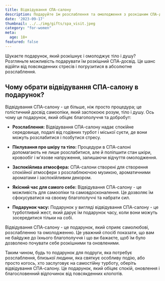 ```yaml
---
title: Відвідування СПА-салону
description: Подаруйте їм розслаблення та омолодження з розкішним СПА-досвідом.
date: '2023-09-17'
thumbnail: ../../img/gifts/spa_visit.jpeg
category: "for-women"
meta:
  age: 18+
featured: false
---
```

Шукаєте подарунок, який розкішнує і омолоджує тіло і душу? Розгляньте можливість подарувати їм розкішний СПА-досвід. Це шанс відійти від повсякденних стресів і погрузитися в абсолютне розслаблення.

## Чому обрати відвідування СПА-салону в подарунок?

Відвідування СПА-салону - це більше, ніж просто процедура; це голістичний досвід самоопіки, який заспокоює розум, тіло і душу. Ось чому це подарунок, який обіцяє благополуччя та добробут:

- **Розслаблення:** Відвідування СПА-салону надає спокійне середовище, подалі від годівних турбот і міської суєти, де вони можуть розслабитися і позбутися стресу.

- **Піклування про шкіру та тіло:** Процедури в СПА-салоні допомагають не лише розслабитися, але й поліпшити стан шкіри, кровообіг і м'язове напруження, залишаючи відчуття омолодження.

- **Заспокійлива атмосфера:** СПА-салони створені для створення спокійної атмосфери з розслаблюючою музикою, ароматичними ароматами і заспокійливим декором.

- **Якісний час для самого себе:** Відвідування СПА-салону - це можливість для самоопіки та самовдосконалення. Це дозволяє їм сфокусуватися на своєму благополуччі та набрати сил.

- **Подарунок часу:** Подарунок у вигляді відвідування СПА-салону - це турботливий жест, який дарує їм подарунок часу, коли вони можуть зосередитися тільки на собі.

Відвідування СПА-салону - це подарунок, який сприяє самолюбові, розслабленню та омолодженню. Це уважний спосіб показати, що вам не байдуже до їхнього благополуччя і що ви бажаєте, щоб їм було дозволено почувати себе розкішними та оновленими.

Таким чином, будь то подарунок для подруги, яка потребує розслаблення, близької людини, яка святкує особливу подію, або просто когось, хто заслуговує на самостійну турботу, оберіть відвідування СПА-салону. Це подарунок, який обіцяє спокій, оновлення і благословенний відпочинок від повсякденних клопотів.
